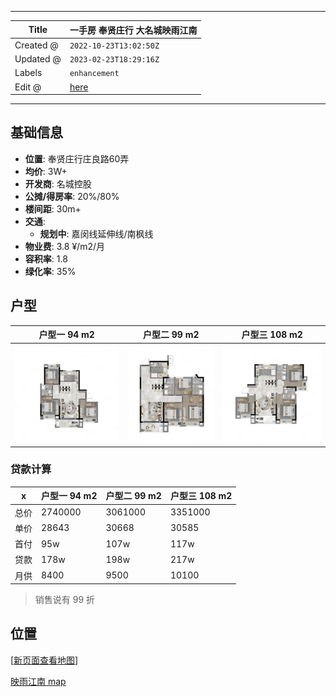 -----

| Title     | 一手房 奉贤庄行 大名城映雨江南                                |
| --------- | ----------------------------------------------- |
| Created @ | `2022-10-23T13:02:50Z`                          |
| Updated @ | `2023-02-23T18:29:16Z`                          |
| Labels    | `enhancement`                                   |
| Edit @    | [here](https://github.com/junxnone/F/issues/22) |

-----

## 基础信息

  - **位置**: 奉贤庄行庄良路60弄
  - **均价**: 3W+
  - **开发商**: 名城控股
  - **公摊/得房率**: 20%/80%
  - **楼间距**: 30m+
  - **交通**:
      - **规划中**: 嘉闵线延伸线/南枫线
  - **物业费**: 3.8 ¥/m2/月
  - **容积率**: 1.8
  - **绿化率**: 35%

## 户型

| 户型一 94 m2                                                    | 户型二 99 m2                                                    | 户型三 108 m2                                                   |
| ------------------------------------------------------------ | ------------------------------------------------------------ | ------------------------------------------------------------ |
| ![image](media/c5fc628395cb79ecbd0f22e4f6af237ad1c6559e.png) | ![image](media/d5b743437d53df387b93863655bc48cb9eda6e49.png) | ![image](media/55eeb55088035c8daf85c8a061b92e10cf896a67.png) |

### 贷款计算

| x  | 户型一 94 m2 | 户型二 99 m2 | 户型三 108 m2 |
| -- | --------- | --------- | ---------- |
| 总价 | 2740000   | 3061000   | 3351000    |
| 单价 | 28643     | 30668     | 30585      |
| 首付 | 95w       | 107w      | 117w       |
| 贷款 | 178w      | 198w      | 217w       |
| 月供 | 8400      | 9500      | 10100      |

> 销售说有 99 折

## 位置

\[[新页面查看地图](https://junxnone.github.io/fmap/at/yyjn)\]

[映雨江南
map](https://junxnone.github.io/fmap/at/yyjn ":include :type=iframe width=100% height=600px")

